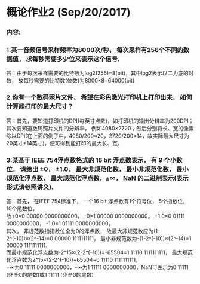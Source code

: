 # 概论作业2 (Sep/20/2017)
### **内容:**
### 1.某一音频信号采样频率为8000次/秒， 每次采样有256个不同的数据值， 求每秒需要多少位来表示这个信号.
答：由于每次采样需要的比特数为log2(256)=8(bit)，其中log2表示以二为底的对数， 故每秒需要的比特数(位数)为8000×8=64000(bit)
### 2.你有一个数码照片文件， 希望在彩色激光打印机上打印出来， 如何计算能打印的最大尺寸？
答：首先，要知道打印机的DPI(每英寸点数)，如打印机的输出分辨率为200DPI；其次要知道数码照片文件的分辨率， 例如4080×2720；然后分别将长、宽的像素除以DPI(在上面的例子中，4080/200≈20，2720/200≈14，故实际最大尺寸为20英寸*14英寸)，便可得到能打印的最大长、宽。
### 3.某基于 IEEE 754浮点数格式的 16 bit 浮点数表示， 有 9 个小数位， 请给出 ±0， ±1.0， 最大非规范化数， 最小非规范化数， 最小规范化浮点数， 最大规范化浮点数，±∞， NaN 的二进制表示(表示形式请参照讲义).
答：首先， 在IEEE 754标准下， 一个16 bit 浮点数有1个符号位， 5个指数位， 10个尾数位，   
故+0=0 00000 0000000000， -0=1 00000 0000000000， +1.0=0 01111 0000000000， -1.0=1 01111 0000000000，  
其次， 非规范数指指数位全为0的浮点数， 故最大非规范数应为(1-2^(-10))×(2^-14)=0 00000 1111111111， 最小非规范数为-(1-2^(-10))×(2^-14)=1 00000 1111111111.  
而最小规范化浮点数为-2^15×(2-2^(-10))=-65504=1 11110 1111111111， 最大规范化浮点数为2^15×(2-2^(-10))=65504=0 11110 1111111111，  
+∞为0 11111 0000000000，-∞为1 11111 0000000000，NaN可表示为0 11111 (非全0的尾数)或1 11111 (非全0的尾数) 